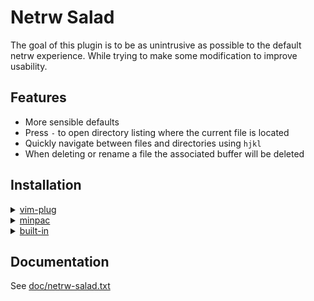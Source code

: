 # Netrw Salad

The goal of this plugin is to be as unintrusive as possible to the default netrw experience. While trying to make some modification to improve usability.

## Features

* More sensible defaults
* Press `-` to open directory listing where the current file is located
* Quickly navigate between files and directories using `hjkl`
* When deleting or rename a file the associated buffer will be deleted

## Installation

</details>
<details><summary> <a href="https://github.com/junegunn/vim-plug">vim-plug</a> </summary>

vim9script:

```vim
plug#begin()
Plug 'saccarosium/vim-netrw-salad'
plug#end()
```

legacy vimscript:

```vim
call plug#begin()
Plug 'saccarosium/vim-netrw-salad'
call plug#end()
```
</details>

</details>
<details><summary> <a href="https://github.com/k-takata/minpac">minpac</a> </summary>

vim9script:

```vim
minpac#add('saccarosium/vim-netrw-salad')
```

legacy vimscript:

```vim
call minpac#add('saccarosium/vim-netrw-salad')
```

</details>

<details><summary> <a href="https://vimhelp.org/repeat.txt.html#packages">built-in</a> </summary>

```sh
mkdir -p $HOME/.vim/pack/packs/start
cd $HOME/.vim/pack/packs/start
git clone https://github.com/saccarosium/vim-netrw-salad
```

</details>

## Documentation

See [doc/netrw-salad.txt](https://github.com/saccarosium/vim-netrw-salad/blob/main/doc/netrw-salad.txt)
